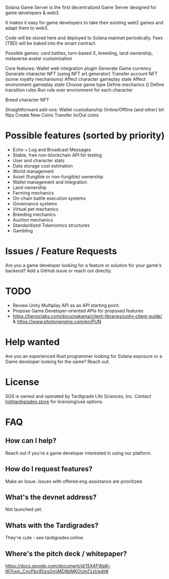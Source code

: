 Solana Game Server is the first decentralized Game Server designed for game developers & web3.

It makes it easy for game developers to take their existing web2 games and adapt them to web3.

Code will be stored here and deployed to Solana mainnet periodically. Fees (TBD) will be baked into the smart contract.

Possible games: card battles, turn-based X, breeding, land ownership, metaverse avatar customization

Core features:
Wallet web integration plugin
Generate Game currency
Generate character NFT (using NFT art generator)
Transfer account NFT (some royalty mechanisms)
Affect character gameplay state
Affect environment gameplay state
Choose game type
Define mechanics ()
Define transition rules
Run rule over environment for each character

Breed character NFT

Straightforward add-ons:
Wallet custodianship
Online/Offline (and other) bit flips
Create New Coins
Transfer In/Out coins

# Possible features (sorted by priority)
- Echo + Log and Broadcast Messages
- Stable, free non-blockchain API for testing
- User and character stats
- Data storage cost estimation
- World management
- Asset (fungible or non-fungible) ownership
- Wallet management and integration
- Land ownership
- Farming mechanics
- On-chain battle execution systems
- Governance systems
- Virtual pet mechanics
- Breeding mechanics
- Auction mechanics
- Standardized Tokenomics structures
- Gambling

# Issues / Feature Requests
Are you a game developer looking for a feature or solution for your game's backend? Add a GitHub issue or reach out directly.

# TODO
 * Review Unity Multiplay API as an API starting point.
 * Propose Game Developer-oriented APIs for proposed features
 * https://heroiclabs.com/docs/nakama/client-libraries/unity-client-guide/ & https://www.photonengine.com/en/PUN


# Help wanted
Are you an experienced Rust programmer looking for Solana exposure or a Game developer looking for the same? Reach out.

# License
SGS is owned and operated by Tardigrade Life Sciences, Inc. Contact hi@tardigrades.store for licensing/use options.

# FAQ
## How can I help?
Reach out if you're a game developer interested in using our platform.

## How do I request features?
Make an Issue. Issues with offered eng-assistance are prioritized.

## What's the devnet address?
Not launched yet.

## Whats with the Tardigrades?
They're cute - see tardigrades.online.

## Where's the pitch deck / whitepaper?
https://docs.google.com/document/d/15X4FWa8i-tR7nsjn_CncPbc80zsGmiMD9bMKOUmTzzI/edit#
